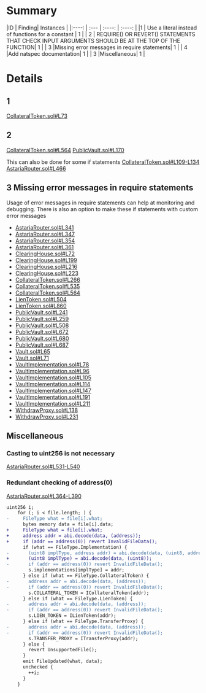# Summary
|ID     | Finding| Instances |
|:----: | :---           |              :----:    |  :----:         |
|1       | Use a literal instead of functions for a constant  | 1 |
| 2      | REQUIRE() OR REVERT() STATEMENTS THAT CHECK INPUT ARGUMENTS SHOULD BE AT THE TOP OF THE FUNCTION| 1 |
| 3      |Missing error messages in require statements| 1 |
| 4      |Add natspec documentation| 1 |
| 3      |Miscellaneous| 1 |

# Details
## 1 
[CollateralToken.sol#L73](https://github.com/code-423n4/2023-01-astaria/blob/main/src/CollateralToken.sol#L73)

## 2
[CollateralToken.sol#L564](https://github.com/code-423n4/2023-01-astaria/blob/main/src/CollateralToken.sol#L564)
[PublicVault.sol#L170](https://github.com/code-423n4/2023-01-astaria/blob/main/src/PublicVault.sol#L170)

This can also be done for some if statements
[CollateralToken.sol#L109-L134](https://github.com/code-423n4/2023-01-astaria/blob/main/src/CollateralToken.sol#L109-L134)
[AstariaRouter.sol#L466](https://github.com/code-423n4/2023-01-astaria/blob/main/src/AstariaRouter.sol#L466)

## 3 Missing error messages in require statements
Usage of error messages in require statements can help at monitoring and debugging. There is also an option to make these if statements with custom error messages
- [AstariaRouter.sol#L341](https://github.com/code-423n4/2023-01-astaria/blob/main/src/AstariaRouter.sol#L341)
- [AstariaRouter.sol#L347](https://github.com/code-423n4/2023-01-astaria/blob/main/src/AstariaRouter.sol#L347)
- [AstariaRouter.sol#L354](https://github.com/code-423n4/2023-01-astaria/blob/main/src/AstariaRouter.sol#L354)
- [AstariaRouter.sol#L361](https://github.com/code-423n4/2023-01-astaria/blob/main/src/AstariaRouter.sol#L361)
- [ClearingHouse.sol#L72](https://github.com/code-423n4/2023-01-astaria/blob/main/src/ClearingHouse.sol#L72)
- [ClearingHouse.sol#L199](https://github.com/code-423n4/2023-01-astaria/blob/main/src/ClearingHouse.sol#L199)
- [ClearingHouse.sol#L216](https://github.com/code-423n4/2023-01-astaria/blob/main/src/ClearingHouse.sol#L216)
- [ClearingHouse.sol#L223](https://github.com/code-423n4/2023-01-astaria/blob/main/src/ClearingHouse.sol#L223)
- [CollateralToken.sol#L266](https://github.com/code-423n4/2023-01-astaria/blob/main/src/CollateralToken.sol#L266)
- [CollateralToken.sol#L535](https://github.com/code-423n4/2023-01-astaria/blob/main/src/CollateralToken.sol#L535)
- [CollateralToken.sol#L564](https://github.com/code-423n4/2023-01-astaria/blob/main/src/CollateralToken.sol#L564)
- [LienToken.sol#L504](https://github.com/code-423n4/2023-01-astaria/blob/main/src/LienToken.sol#L504)
- [LienToken.sol#L860](https://github.com/code-423n4/2023-01-astaria/blob/main/src/LienToken.sol#L860)
- [PublicVault.sol#L241](https://github.com/code-423n4/2023-01-astaria/blob/main/src/PublicVault.sol#L241)
- [PublicVault.sol#L259](https://github.com/code-423n4/2023-01-astaria/blob/main/src/PublicVault.sol#L259)
- [PublicVault.sol#L508](https://github.com/code-423n4/2023-01-astaria/blob/main/src/PublicVault.sol#L508)
- [PublicVault.sol#L672](https://github.com/code-423n4/2023-01-astaria/blob/main/src/PublicVault.sol#L672)
- [PublicVault.sol#L680](https://github.com/code-423n4/2023-01-astaria/blob/main/src/PublicVault.sol#L680)
- [PublicVault.sol#L687](https://github.com/code-423n4/2023-01-astaria/blob/main/src/PublicVault.sol#L687)
- [Vault.sol#L65](https://github.com/code-423n4/2023-01-astaria/blob/main/src/Vault.sol#L65)
- [Vault.sol#L71](https://github.com/code-423n4/2023-01-astaria/blob/main/src/Vault.sol#L71)
- [VaultImplementation.sol#L78](https://github.com/code-423n4/2023-01-astaria/blob/main/src/VaultImplementation.sol#L78)
- [VaultImplementation.sol#L96](https://github.com/code-423n4/2023-01-astaria/blob/main/src/VaultImplementation.sol#L96)
- [VaultImplementation.sol#L105](https://github.com/code-423n4/2023-01-astaria/blob/main/src/VaultImplementation.sol#L105)
- [VaultImplementation.sol#L114](https://github.com/code-423n4/2023-01-astaria/blob/main/src/VaultImplementation.sol#L114)
- [VaultImplementation.sol#L147](https://github.com/code-423n4/2023-01-astaria/blob/main/src/VaultImplementation.sol#L147)
- [VaultImplementation.sol#L191](https://github.com/code-423n4/2023-01-astaria/blob/main/src/VaultImplementation.sol#L191)
- [VaultImplementation.sol#L211](https://github.com/code-423n4/2023-01-astaria/blob/main/src/VaultImplementation.sol#L211)
- [WithdrawProxy.sol#L138](https://github.com/code-423n4/2023-01-astaria/blob/main/src/WithdrawProxy.sol#L138)
- [WithdrawProxy.sol#L231](https://github.com/code-423n4/2023-01-astaria/blob/main/src/WithdrawProxy.sol#L231)
## Miscellaneous
### Casting to uint256 is not necessary
[AstariaRouter.sol#L531-L540](https://github.com/code-423n4/2023-01-astaria/blob/main/src/AstariaRouter.sol#L531-L540)
### Redundant checking of address(0)
[AstariaRouter.sol#L364-L390](https://github.com/code-423n4/2023-01-astaria/blob/main/src/AstariaRouter.sol#L364-L390)
```diff
uint256 i;
    for (; i < file.length; ) {
-     FileType what = file[i].what;
      bytes memory data = file[i].data;
+     FileType what = file[i].what;  
+     address addr = abi.decode(data, (address));
+     if (addr == address(0)) revert InvalidFileData();
      if (what == FileType.Implementation) {
-       (uint8 implType, address addr) = abi.decode(data, (uint8, address));
+       (uint8 implType) = abi.decode(data, (uint8));
-       if (addr == address(0)) revert InvalidFileData();
        s.implementations[implType] = addr;
      } else if (what == FileType.CollateralToken) {
-       address addr = abi.decode(data, (address));
-       if (addr == address(0)) revert InvalidFileData();
        s.COLLATERAL_TOKEN = ICollateralToken(addr);
      } else if (what == FileType.LienToken) {
-       address addr = abi.decode(data, (address));
-       if (addr == address(0)) revert InvalidFileData();
        s.LIEN_TOKEN = ILienToken(addr);
      } else if (what == FileType.TransferProxy) {
-       address addr = abi.decode(data, (address));
-       if (addr == address(0)) revert InvalidFileData();
        s.TRANSFER_PROXY = ITransferProxy(addr);
      } else {
        revert UnsupportedFile();
      }
      emit FileUpdated(what, data);
      unchecked {
        ++i;
      }
    }
```
